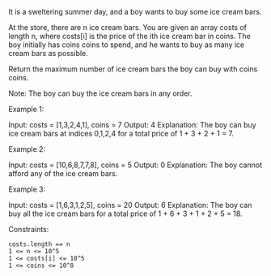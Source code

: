 It is a sweltering summer day, and a boy wants to buy some ice cream
bars.

At the store, there are n ice cream bars. You are given an array costs
of length n, where costs[i] is the price of the ith ice cream bar in
coins. The boy initially has coins coins to spend, and he wants to buy
as many ice cream bars as possible.

Return the maximum number of ice cream bars the boy can buy with coins
coins.

Note: The boy can buy the ice cream bars in any order.

Example 1:

Input: costs = [1,3,2,4,1], coins = 7
Output: 4
Explanation: The boy can buy ice cream bars at indices 0,1,2,4 for a total price of 1 + 3 + 2 + 1 = 7.

Example 2:

Input: costs = [10,6,8,7,7,8], coins = 5
Output: 0
Explanation: The boy cannot afford any of the ice cream bars.

Example 3:

Input: costs = [1,6,3,1,2,5], coins = 20
Output: 6
Explanation: The boy can buy all the ice cream bars for a total price of 1 + 6 + 3 + 1 + 2 + 5 = 18.


Constraints:

    costs.length == n
    1 <= n <= 10^5
    1 <= costs[i] <= 10^5
    1 <= coins <= 10^8
